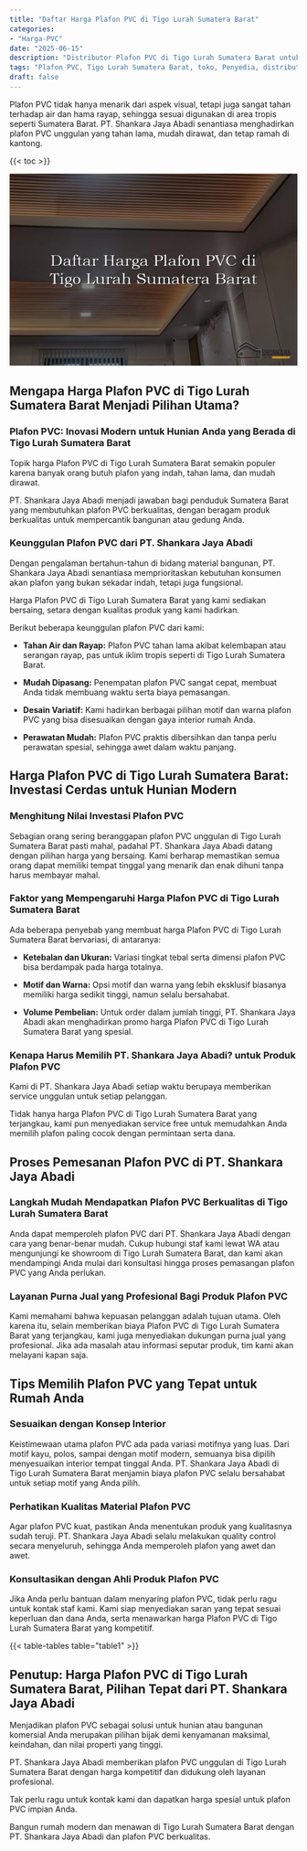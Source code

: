 ```yaml
---
title: "Daftar Harga Plafon PVC di Tigo Lurah Sumatera Barat"
categories: 
- "Harga-PVC"
date: "2025-06-15"
description: "Distributor Plafon PVC di Tigo Lurah Sumatera Barat untuk hunian, office, dan toko. Panel unggulan, beragam motif, warna modern, beserta jasa penempatan oleh tenaga ahli profesional dan jaminan resmi!|Jasa distribusi Plafon PVC di Tigo Lurah Sumatera Barat bagi keperluan hunian, perkantoran, maupun gerai, beserta panel unggulan dan pemasangan oleh tim profesional serta kepastian resmi.|Solusi Plafon PVC di Tigo Lurah Sumatera Barat yang andal untuk tempat tinggal, perkantoran, dan toko, dengan panel terbaik dan instalasi oleh tim ahli dan kepastian resmi.|Penyediaan Plafon PVC di Tigo Lurah Sumatera Barat untuk hunian, kantor, serta ritel, dengan material terbaik dan pemasangan dikerjakan oleh tenaga ahli profesional, dilengkapi dengan kepastian resmi.}"
tags: "Plafon PVC, Tigo Lurah Sumatera Barat, toko, Penyedia, distributor"
draft: false
---
```


Plafon PVC tidak hanya menarik dari aspek visual, tetapi juga sangat tahan terhadap air dan hama rayap, sehingga sesuai digunakan di area tropis seperti Sumatera Barat. PT. Shankara Jaya Abadi senantiasa menghadirkan plafon PVC unggulan yang tahan lama, mudah dirawat, dan tetap ramah di kantong.

{{< toc >}}

![Daftar Harga Plafon PVC di Tigo Lurah Sumatera Barat](/images/Harga-PVC/Daftar-Harga-Plafon-PVC-di-Tigo-Lurah-Sumatera-Barat.png)


## Mengapa Harga Plafon PVC di Tigo Lurah Sumatera Barat Menjadi Pilihan Utama?

### Plafon PVC: Inovasi Modern untuk Hunian Anda yang Berada di Tigo Lurah Sumatera Barat

Topik harga Plafon PVC di Tigo Lurah Sumatera Barat semakin populer karena banyak orang butuh plafon yang indah, tahan lama, dan mudah dirawat.

PT. Shankara Jaya Abadi menjadi jawaban bagi penduduk Sumatera Barat yang membutuhkan plafon PVC berkualitas, dengan beragam produk berkualitas untuk mempercantik bangunan atau gedung Anda.

### Keunggulan Plafon PVC dari PT. Shankara Jaya Abadi

Dengan pengalaman bertahun-tahun di bidang material bangunan, PT. Shankara Jaya Abadi senantiasa memprioritaskan kebutuhan konsumen akan plafon yang bukan sekadar indah, tetapi juga fungsional.

Harga Plafon PVC di Tigo Lurah Sumatera Barat yang kami sediakan bersaing, setara dengan kualitas produk yang kami hadirkan.

Berikut beberapa keunggulan plafon PVC dari kami:

- **Tahan Air dan Rayap:** Plafon PVC tahan lama akibat kelembapan atau serangan rayap, pas untuk iklim tropis seperti di Tigo Lurah Sumatera Barat.

- **Mudah Dipasang:** Penempatan plafon PVC sangat cepat, membuat Anda tidak membuang waktu serta biaya pemasangan.

- **Desain Variatif:** Kami hadirkan berbagai pilihan motif dan warna plafon PVC yang bisa disesuaikan dengan gaya interior rumah Anda.

- **Perawatan Mudah:** Plafon PVC praktis dibersihkan dan tanpa perlu perawatan spesial, sehingga awet dalam waktu panjang.

## Harga Plafon PVC di Tigo Lurah Sumatera Barat: Investasi Cerdas untuk Hunian Modern

### Menghitung Nilai Investasi Plafon PVC

Sebagian orang sering beranggapan plafon PVC unggulan di Tigo Lurah Sumatera Barat pasti mahal, padahal PT. Shankara Jaya Abadi datang dengan pilihan harga yang bersaing. Kami berharap memastikan semua orang dapat memiliki tempat tinggal yang menarik dan enak dihuni tanpa harus membayar mahal.

### Faktor yang Mempengaruhi Harga Plafon PVC di Tigo Lurah Sumatera Barat

Ada beberapa penyebab yang membuat harga Plafon PVC di Tigo Lurah Sumatera Barat bervariasi, di antaranya:

- **Ketebalan dan Ukuran:** Variasi tingkat tebal serta dimensi plafon PVC bisa berdampak pada harga totalnya.

- **Motif dan Warna:** Opsi motif dan warna yang lebih eksklusif biasanya memiliki harga sedikit tinggi, namun selalu bersahabat.

- **Volume Pembelian:** Untuk order dalam jumlah tinggi, PT. Shankara Jaya Abadi akan menghadirkan promo harga Plafon PVC di Tigo Lurah Sumatera Barat yang spesial.

### Kenapa Harus Memilih PT. Shankara Jaya Abadi? untuk Produk Plafon PVC

Kami di PT. Shankara Jaya Abadi setiap waktu berupaya memberikan service unggulan untuk setiap pelanggan.

Tidak hanya harga Plafon PVC di Tigo Lurah Sumatera Barat yang terjangkau, kami pun menyediakan service free untuk memudahkan Anda memilih plafon paling cocok dengan permintaan serta dana.

## Proses Pemesanan Plafon PVC di PT. Shankara Jaya Abadi

### Langkah Mudah Mendapatkan Plafon PVC Berkualitas di Tigo Lurah Sumatera Barat

Anda dapat memperoleh plafon PVC dari PT. Shankara Jaya Abadi dengan cara yang benar-benar mudah. Cukup hubungi staf kami lewat WA atau mengunjungi ke showroom di Tigo Lurah Sumatera Barat, dan kami akan mendampingi Anda mulai dari konsultasi hingga proses pemasangan plafon PVC yang Anda perlukan.

### Layanan Purna Jual yang Profesional Bagi Produk Plafon PVC

Kami memahami bahwa kepuasan pelanggan adalah tujuan utama. Oleh karena itu, selain memberikan biaya Plafon PVC di Tigo Lurah Sumatera Barat yang terjangkau, kami juga menyediakan dukungan purna jual yang profesional. Jika ada masalah atau informasi seputar produk, tim kami akan melayani kapan saja.

## Tips Memilih Plafon PVC yang Tepat untuk Rumah Anda

### Sesuaikan dengan Konsep Interior

Keistimewaan utama plafon PVC ada pada variasi motifnya yang luas. Dari motif kayu, polos, sampai dengan motif modern, semuanya bisa dipilih menyesuaikan interior tempat tinggal Anda. PT. Shankara Jaya Abadi di Tigo Lurah Sumatera Barat menjamin biaya plafon PVC selalu bersahabat untuk setiap motif yang Anda pilih.

### Perhatikan Kualitas Material Plafon PVC

Agar plafon PVC kuat, pastikan Anda menentukan produk yang kualitasnya sudah teruji. PT. Shankara Jaya Abadi selalu melakukan quality control secara menyeluruh, sehingga Anda memperoleh plafon yang awet dan awet.

### Konsultasikan dengan Ahli Produk Plafon PVC

Jika Anda perlu bantuan dalam menyaring plafon PVC, tidak perlu ragu untuk kontak staf kami. Kami siap menyediakan saran yang tepat sesuai keperluan dan dana Anda, serta menawarkan harga Plafon PVC di Tigo Lurah Sumatera Barat yang kompetitif.

{{< table-tables table="table1" >}}

## Penutup: Harga Plafon PVC di Tigo Lurah Sumatera Barat, Pilihan Tepat dari PT. Shankara Jaya Abadi

Menjadikan plafon PVC sebagai solusi untuk hunian atau bangunan komersial Anda merupakan pilihan bijak demi kenyamanan maksimal, keindahan, dan nilai properti yang tinggi.

PT. Shankara Jaya Abadi memberikan plafon PVC unggulan di Tigo Lurah Sumatera Barat dengan harga kompetitif dan didukung oleh layanan profesional.

Tak perlu ragu untuk kontak kami dan dapatkan harga spesial untuk plafon PVC impian Anda.

Bangun rumah modern dan menawan di Tigo Lurah Sumatera Barat dengan PT. Shankara Jaya Abadi dan plafon PVC berkualitas.